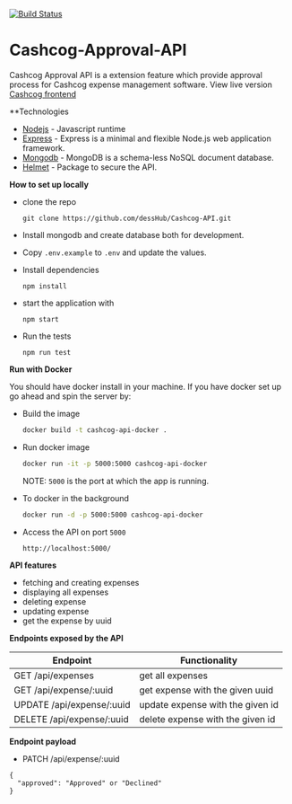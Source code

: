 
[![Build Status](https://travis-ci.org/dessHub/Cashcog-API.svg?branch=master)](https://travis-ci.org/dessHub/Cashcog-API)

# Cashcog-Approval-API
Cashcog Approval API is a extension feature which provide approval process for Cashcog expense management software. View live version [Cashcog frontend](https://cashcog-front.netlify.com/)


**Technologies
 - [Nodejs](https://nodejs.org/) - Javascript runtime
 - [Express](https://expressjs.com/) - Express is a minimal and flexible Node.js web application framework.
 - [Mongodb](https://www.mongodb.com/) - MongoDB is a schema-less NoSQL document database.
 - [Helmet](https://helmetjs.github.io/docs/) - Package to secure the API.

**How to set up locally**
* clone the repo

     `git clone https://github.com/dessHub/Cashcog-API.git`

* Install mongodb and create database  both for development.
* Copy `.env.example` to `.env` and update the values.
* Install dependencies

     `npm install`

* start the application with

     `npm start`

* Run the tests

     `npm run test`
     
**Run with Docker**

You should have docker install in your machine. If you have docker set up go
ahead and spin the server by:

* Build the image

    ```sh
    docker build -t cashcog-api-docker .
    ```

* Run docker image

    ```sh
    docker run -it -p 5000:5000 cashcog-api-docker
    ```

    NOTE: `5000` is the port at which the app is running.

* To docker in the background

    ```sh
    docker run -d -p 5000:5000 cashcog-api-docker
    ```

* Access the API on port `5000`

     ```sh
     http://localhost:5000/
     ```

**API features**
* fetching and creating expenses
* displaying all expenses
* deleting expense
* updating expense
* get the expense by uuid

**Endpoints exposed by the API**


Endpoint                    |  Functionality
 ------------------------   |   ------------------------
GET /api/expenses              | get all expenses
GET /api/expense/:uuid         | get expense with the given uuid
UPDATE /api/expense/:uuid       | update expense with the given id
DELETE /api/expense/:uuid       | delete expense with the given id

**Endpoint payload**

* PATCH /api/expense/:uuid
```
{
  "approved": "Approved" or "Declined"
}
```

